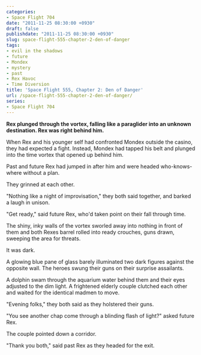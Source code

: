 ```yaml
---
categories:
- Space Flight 704
date: "2011-11-25 08:30:00 +0930"
draft: false
publishdate: "2011-11-25 08:30:00 +0930"
slug: space-flight-555-chapter-2-den-of-danger
tags:
- evil in the shadows
- future
- Mondex
- mystery
- past
- Rex Havoc
- Time Diversion
title: 'Space Flight 555, Chapter 2: Den of Danger'
url: /space-flight-555-chapter-2-den-of-danger/
series:
- Space Flight 704
---
```

**Rex plunged through the vortex, falling like a paraglider into an unknown destination. Rex was right behind him.**

When Rex and his younger self had confronted Mondex outside the casino, they had expected a fight. Instead, Mondex had tapped his belt and plunged into the time vortex that opened up behind him.

Past and future Rex had jumped in after him and were headed who-knows-where without a plan.

They grinned at each other.

"Nothing like a night of improvisation," they both said together, and barked a laugh in unison.

"Get ready," said future Rex, who'd taken point on their fall through time.

The shiny, inky walls of the vortex sworled away into nothing in front of them and both Rexes barrel rolled into ready crouches, guns drawn, sweeping the area for threats.

It was dark.

A glowing blue pane of glass barely illuminated two dark figures against the opposite wall. The heroes swung their guns on their surprise assailants.

A dolphin swam through the aquarium water behind them and their eyes adjusted to the dim light. A frightened elderly couple clutched each other and waited for the identical madmen to move.

"Evening folks," they both said as they holstered their guns.

"You see another chap come through a blinding flash of light?" asked future Rex.

The couple pointed down a corridor.

"Thank you both," said past Rex as they headed for the exit.
